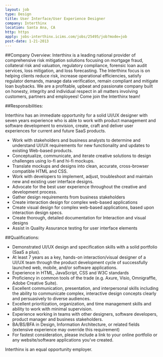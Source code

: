 ```yaml
---
layout: job
type: Design
title: User Interface/User Experience Designer
company: Interthinx
location: Santa Ana, CA
http: https
apply: jobs-interthinx.icims.com/jobs/25495/job?mode=job
post-date: 1-21-2013
--- 
```


##Company Overview:
Interthinx is a leading national provider of comprehensive risk mitigation solutions focusing on mortgage fraud, collateral risk and valuation, regulatory compliance, forensic loan audit services, loss mitigation, and loss forecasting. The Interthinx focus is on helping clients reduce risk, increase operational efficiencies, satisfy regulator demands, manage data verification, remain compliant and mitigate loan buybacks. We are a profitable, upbeat and passionate company built on honesty, integrity and individual respect in all matters involving customers, partners and employees! Come join the Interthinx team!

##Responsibilities:
 
Interthinx has an immediate opportunity for a solid UI/UX designer with seven years experience who is able to work with product management and software development to envision, create, craft and deliver user experiences for current and future SaaS products.
 
 
* Work with stakeholders and business analysts to determine and understand UI/UX requirements for new functionality and updates to existing Web-based products. 
* Conceptualize, communicate, and iterate creative solutions to design challenges using lo-fi and hi-fi mockups. 
* Translate mockups and designs into clean, accurate, cross-browser compatible HTML and CSS. 
* Work with developers to implement, adjust, troubleshoot and maintain new and existing user interface designs. 
* Advocate for the best user experience throughout the creative and development process.
* Gather design requirements from business stakeholders     
* Create interaction design for complex web-based applications           
* Create visual design for complex web-based applications, based upon interaction design specs.         
* Create thorough, detailed documentation for Interaction and visual designs   
* Assist in Quality Assurance testing for user interface elements    

##Qualifications:
* Demonstrated UI/UX design and specification skills with a solid portfolio (SaaS a plus).
* At least 7 years as a key, hands-on interaction/visual designer of a UI/UX team through the product development cycle of successfully launched web, mobile, and/or software applications. 
* Experience in HTML, JavaScript, CSS and W3C standards
* Proficiency in common tools of the trade (e.g. Axure, Visio, Omnigraffle, Adobe Creative Suite).
* Excellent communication, presentation, and interpersonal skills including the ability to communicate complex, interactive design concepts clearly and persuasively to diverse audiences.
* Excellent prioritization, organization, and time management skills and ability to work with minimal supervision.
* Experience working in teams with other designers, software developers, product manager and business stakeholders.
* BA/BS/BFA in Design, Information Architecture, or related fields (extensive experience may override this requirement)
* For fastest consideration, please include a link to your online portfolio or any website/software applications you've created.
 
 
Interthinx is an equal opportunity employer.
